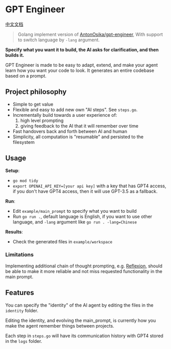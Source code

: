 # GPT Engineer

[中文文档](https://github.com/geekr-dev/gpt-engineer/blob/master/README_zh.md)

> Golang implement version of [AntonOsika/gpt-engineer](https://github.com/AntonOsika/gpt-engineer), With support to switch language by `-lang` argument.

**Specify what you want it to build, the AI asks for clarification, and then builds it.**

GPT Engineer is made to be easy to adapt, extend, and make your agent learn how you want your code to look. It generates an entire codebase based on a prompt. 

## Project philosophy
- Simple to get value
- Flexible and easy to add new own "AI steps". See `steps.go`.
- Incrementally build towards a user experience of:
  1. high level prompting
  2. giving feedback to the AI that it will remember over time
- Fast handovers back and forth between AI and human
- Simplicity, all computation is "resumable" and persisted to the filesystem


## Usage

**Setup**:

- `go mod tidy`
- `export OPENAI_API_KEY=[your api key]` with a key that has GPT4 access, if you don't have GPT4 access, then it will use GPT-3.5 as a fallback.

**Run**:
- Edit `example/main_prompt` to specify what you want to build
- Run `go run .`, default language is English, if you want to use other language, and `-lang` argument like `go run . -lang=Chinese`

**Results**:
- Check the generated files in `example/workspace`

### Limitations

Implementing additional chain of thought prompting, e.g. [Reflexion](https://github.com/noahshinn024/reflexion), should be able to make it more reliable and not miss requested functionality in the main prompt.

## Features

You can specify the "identity" of the AI agent by editing the files in the `identity` folder.

Editing the identity, and evolving the main_prompt, is currently how you make the agent remember things between projects.

Each step in `steps.go` will have its communication history with GPT4 stored in the `logs` folder.

